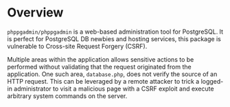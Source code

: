 # Overview

`phppgadmin/phppgadmin` is a web-based administration tool for PostgreSQL. It is perfect for PostgreSQL DB newbies and hosting services, this package is vulnerable to Cross-site Request Forgery (CSRF).

Multiple areas within the application allows sensitive actions to be performed without validating that the request originated from the application. One such area, `database.php`, does not verify the source of an HTTP request. This can be leveraged by a remote attacker to trick a logged-in administrator to visit a malicious page with a CSRF exploit and execute arbitrary system commands on the server.

